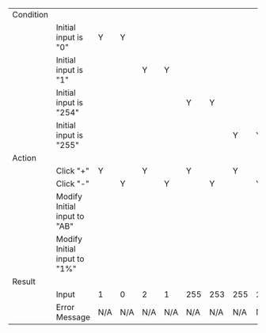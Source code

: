 |             |                            |             |             |             |             |             |             |             |             |             |             |
|-------------|----------------------------|-------------|-------------|-------------|-------------|-------------|-------------|-------------|-------------|-------------|-------------|
|Condition    |                            |             |             |             |             |             |             |             |             |             |             |
|             |Initial input is "0"        |Y            |Y            |             |             |             |             |             |             |Y            |Y            |
|             |Initial input is "1"        |             |             |Y            |Y            |             |             |             |             |             |             |
|             |Initial input is "254"      |             |             |             |             |Y            |Y            |             |             |             |             |
|             |Initial input is "255"      |             |             |             |             |             |             |Y            |Y            |             |             |
|Action       |                            |             |             |             |             |             |             |             |             |             |             |
|             |Click "+"                   |Y            |             |Y            |             |Y            |             |Y            |             |             |             |
|             |Click "-"                   |             |Y            |             |Y            |             |Y            |             |Y            |             |             |
|             |Modify Initial input to "AB"|             |             |             |             |             |             |             |             |Y            |             |
|             |Modify Initial input to "1%"|             |             |             |             |             |             |             |             |             |Y            |
|Result       |                            |             |             |             |             |             |             |             |             |             |             |
|             |Input                       |1            |0            |2            |1            |255          |253          |255          |254          |0            |0            |
|             |Error Message               |N/A          |N/A          |N/A          |N/A          |N/A          |N/A          |N/A          |N/A          |Invalid Input|Invalid Input|
